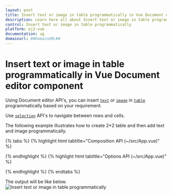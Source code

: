 ```yaml
---
layout: post
title: Insert text or image in table programmatically in Vue Document editor component | Syncfusion
description: Learn here all about Insert text or image in table programmatically in Syncfusion Vue Document editor component of Syncfusion Essential JS 2 and more.
control: Insert text or image in table programmatically 
platform: ej2-vue
documentation: ug
domainurl: ##DomainURL##
---
```


# Insert text or image in table programmatically in Vue Document editor component

Using Document editor API's, you can insert [`text`](../../document-editor/how-to/insert-text-in-current-position/#insert-text-in-current-cursor-position) or [`image`](../../document-editor/image/#images) in [`table`](../../document-editor/table/#create-a-table) programmatically based on your requirement.

Use [`selection`](../../document-editor/how-to/move-selection-to-specific-position/#selects-content-based-on-start-and-end-hierarchical-index) API's to navigate between rows and cells.

The following example illustrates how to create 2*2 table and then add text and image programmatically.

{% tabs %}
{% highlight html tabtitle="Composition API (~/src/App.vue)" %}

<template>
  <div id="app">
    <ejs-documenteditorcontainer ref="container" :serviceUrl="serviceUrl" height="590px" id="container"
      :enableToolbar="true" v-on:created="onCreated.bind(this)"></ejs-documenteditorcontainer>
  </div>
</template>
<script setup>
import { DocumentEditorContainerComponent as EjsDocumenteditorcontainer, Toolbar } from '@syncfusion/ej2-vue-documenteditor';
import { provide, ref } from 'vue';

const container = ref(null);
const serviceUrl = 'https://ej2services.syncfusion.com/production/web-services/api/documenteditor/';

//Inject require modules.
provide('DocumentEditorContainer', [Toolbar])

const onCreated = function () {
  // To insert the table in cursor position
  container.value.ej2Instances.documentEditor.editor.insertTable(2, 2);
  // To insert the image at table first cell
  container.value.ej2Instances.documentEditor.editor.insertImage(
    'data:image/png;base64,iVBORw0KGgoAAAANSUhEUgAAAAUAAAAFCAYAAACNbyblAAAAHElEQVQI12P4    //8/w38GIAXDIBKE0DHxgljNBAAO9TXL0Y4OHwAAAABJRU5ErkJggg=='
  );
  // To move the cursor to next cell
  moveCursorToNextCell();
  // To insert the image at table second cell
  container.value.ej2Instances.documentEditor.editor.insertImage(
    'data:image/png;base64,iVBORw0KGgoAAAANSUhEUgAAAAUAAAAFCAYAAACNbyblAAAAHElEQVQI12P4    //8/w38GIAXDIBKE0DHxgljNBAAO9TXL0Y4OHwAAAABJRU5ErkJggg=='
  );
  // To move the cursor to next row
  moveCursorToNextRow();
  // To insert text in cursor position
  container.value.ej2Instances.documentEditor.editor.insertText('Text');
  // To move the cursor to next cell
  moveCursorToNextCell();
  // To insert text in cursor position
  container.value.ej2Instances.documentEditor.editor.insertText('Text');
}
const moveCursorToNextCell = function () {
  // To get current selection start offset
  let startOffset = container.value.ej2Instances.documentEditor.selection.startOffset;
  // Increasing cell index to consider next cell
  let cellIndex = parseInt(startOffset.substring(6, 7)) + 1;
  // Changing start offset
  startOffset =
    startOffset.substring(0, 6) +
    cellIndex.toString() +
    startOffset.substring(7, startOffset.length);
  // Navigating selection using select method
  container.value.ej2Instances.documentEditor.selection.select(startOffset, startOffset);
}
const moveCursorToNextRow = function () {
  // To get current selection start offset
  let startOffset = container.value.ej2Instances.documentEditor.selection.startOffset;
  // Increasing row index to consider next row
  let rowIndex = parseInt(startOffset.substring(4, 5)) + 1;
  let cellIndex =
    parseInt(startOffset.substring(6, 7)) != 0
      ? parseInt(startOffset.substring(6, 7)) - 1
      : 0;
  // Changing start offset
  startOffset =
    startOffset.substring(0, 4) +
    rowIndex.toString() +
    startOffset.substring(5, 6) +
    cellIndex +
    startOffset.substring(7, startOffset.length);
  // Navigating selection using select method
  container.value.ej2Instances.documentEditor.selection.select(startOffset, startOffset);
}
</script>

{% endhighlight %}
{% highlight html tabtitle="Options API (~/src/App.vue)" %}

<template>
  <div id="app">
    <ejs-documenteditorcontainer ref="container" :serviceUrl="serviceUrl" height="590px" id="container"
      :enableToolbar="true" v-on:created="onCreated.bind(this)"></ejs-documenteditorcontainer>
  </div>
</template>
<script>
import { DocumentEditorContainerComponent, Toolbar } from '@syncfusion/ej2-vue-documenteditor';

export default {
  components: {
    'ejs-documenteditorcontainer': DocumentEditorContainerComponent
  },
  data() {
    return {
      serviceUrl:
        'https://ej2services.syncfusion.com/production/web-services/api/documenteditor/',
    };
  },
  provide: {
    //Inject require modules.
    DocumentEditorContainer: [Toolbar]
  },
  methods: {
    onCreated: function () {
      // To insert the table in cursor position
      this.$refs.container.ej2Instances.documentEditor.editor.insertTable(2, 2);
      // To insert the image at table first cell
      this.$refs.container.ej2Instances.documentEditor.editor.insertImage(
        'data:image/png;base64,iVBORw0KGgoAAAANSUhEUgAAAAUAAAAFCAYAAACNbyblAAAAHElEQVQI12P4    //8/w38GIAXDIBKE0DHxgljNBAAO9TXL0Y4OHwAAAABJRU5ErkJggg=='
      );
      // To move the cursor to next cell
      this.moveCursorToNextCell();
      // To insert the image at table second cell
      this.$refs.container.ej2Instances.documentEditor.editor.insertImage(
        'data:image/png;base64,iVBORw0KGgoAAAANSUhEUgAAAAUAAAAFCAYAAACNbyblAAAAHElEQVQI12P4    //8/w38GIAXDIBKE0DHxgljNBAAO9TXL0Y4OHwAAAABJRU5ErkJggg=='
      );
      // To move the cursor to next row
      this.moveCursorToNextRow();
      // To insert text in cursor position
      this.$refs.container.ej2Instances.documentEditor.editor.insertText('Text');
      // To move the cursor to next cell
      this.moveCursorToNextCell();
      // To insert text in cursor position
      this.$refs.container.ej2Instances.documentEditor.editor.insertText('Text');
    },
    moveCursorToNextCell: function () {
      // To get current selection start offset
      let startOffset = this.$refs.container.ej2Instances.documentEditor.selection.startOffset;
      // Increasing cell index to consider next cell
      let cellIndex = parseInt(startOffset.substring(6, 7)) + 1;
      // Changing start offset
      startOffset =
        startOffset.substring(0, 6) +
        cellIndex.toString() +
        startOffset.substring(7, startOffset.length);
      // Navigating selection using select method
      this.$refs.container.ej2Instances.documentEditor.selection.select(startOffset, startOffset);
    },
    moveCursorToNextRow: function () {
      // To get current selection start offset
      let startOffset = this.$refs.container.ej2Instances.documentEditor.selection.startOffset;
      // Increasing row index to consider next row
      let rowIndex = parseInt(startOffset.substring(4, 5)) + 1;
      let cellIndex =
        parseInt(startOffset.substring(6, 7)) != 0
          ? parseInt(startOffset.substring(6, 7)) - 1
          : 0;
      // Changing start offset
      startOffset =
        startOffset.substring(0, 4) +
        rowIndex.toString() +
        startOffset.substring(5, 6) +
        cellIndex +
        startOffset.substring(7, startOffset.length);
      // Navigating selection using select method
      this.$refs.container.ej2Instances.documentEditor.selection.select(startOffset, startOffset);
    }
  }
};
</script>

{% endhighlight %}
{% endtabs %}

The output will be like below.
![Insert text or image in table programmatically](../images/table-image.png)